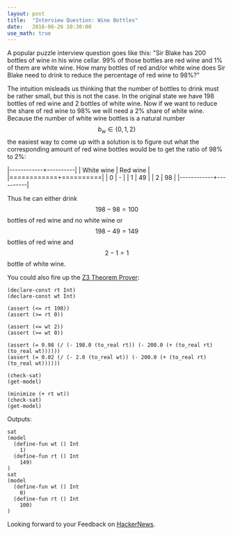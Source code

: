 ```yaml
---
layout: post
title:  "Interview Question: Wine Bottles"
date:   2016-06-26 10:30:00
use_math: true
---
```


A popular puzzle interview question goes like this: "Sir Blake has 200 bottles of wine in his wine cellar. 99% of those bottles are red wine and 1% of them are white wine. How many bottles of red and/or white wine does Sir Blake need to drink to reduce the percentage of red wine to 98%?"

The intuition misleads us thinking that the number of bottles to drink must be rather small, but this is not the case. In the original state we have 198 bottles of red wine and 2 bottles of white wine. Now if we want to reduce the share of red wine to 98% we will need a 2% share of white wine. Because the number of white wine bottles is a natural number $$ b_w \in \{0, 1, 2\} $$ the easiest way to come up with a solution is to figure out what the corresponding amount of red wine bottles would be to get the ratio of 98% to 2%:

|------------+----------|
| White wine | Red wine |
|============+==========|
| 0          | -        |
| 1          | 49       |
| 2          | 98       |
|------------+----------|

Thus he can either drink $$ 198 - 98 = 100 $$ bottles of red wine and no white wine or $$ 198 - 49 = 149 $$ bottles of red wine and $$ 2 - 1 = 1 $$ bottle of white wine.

You could also fire up the [Z3 Theorem Prover][z3]:

```smt
(declare-const rt Int)
(declare-const wt Int)

(assert (<= rt 198))
(assert (>= rt 0))

(assert (<= wt 2))
(assert (>= wt 0))

(assert (= 0.98 (/ (- 198.0 (to_real rt)) (- 200.0 (+ (to_real rt) (to_real wt))))))
(assert (= 0.02 (/ (- 2.0 (to_real wt)) (- 200.0 (+ (to_real rt) (to_real wt))))))

(check-sat)
(get-model)

(minimize (+ rt wt))
(check-sat)
(get-model)
```

Outputs:

```smt
sat
(model
  (define-fun wt () Int
    1)
  (define-fun rt () Int
    149)
)
sat
(model
  (define-fun wt () Int
    0)
  (define-fun rt () Int
    100)
)
```

Looking forward to your Feedback on [HackerNews][hn].

[z3]: https://github.com/Z3Prover/z3
[hn]: https://news.ycombinator.com/item?id=11980652